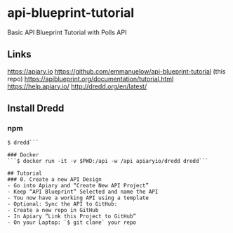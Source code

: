 # api-blueprint-tutorial
Basic API Blueprint Tutorial with Polls API

## Links
https://apiary.io
https://github.com/emmanuelow/api-blueprint-tutorial (this repo)
https://apiblueprint.org/documentation/tutorial.html
https://help.apiary.io/
http://dredd.org/en/latest/

## Install Dredd
### npm
```$ npm install -g dredd
$ dredd```

### Docker
```$ docker run -it -v $PWD:/api -w /api apiaryio/dredd dredd```

## Tutorial
### 0. Create a new API Design
- Go into Apiary and “Create New API Project”
- Keep “API Blueprint” Selected and name the API
- You now have a working API using a template
- Optional: Sync the API to GitHub:
- Create a new repo in GitHub
- In Apiary “Link this Project to GitHub”
- On your Laptop: `$ git clone` your repo
